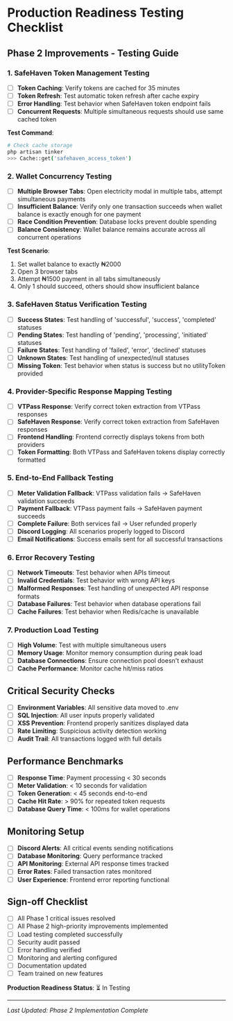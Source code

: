 # Production Readiness Testing Checklist

## Phase 2 Improvements - Testing Guide

### 1. SafeHaven Token Management Testing
- [ ] **Token Caching**: Verify tokens are cached for 35 minutes
- [ ] **Token Refresh**: Test automatic token refresh after cache expiry
- [ ] **Error Handling**: Test behavior when SafeHaven token endpoint fails
- [ ] **Concurrent Requests**: Multiple simultaneous requests should use same cached token

**Test Command**:
```bash
# Check cache storage
php artisan tinker
>>> Cache::get('safehaven_access_token')
```

### 2. Wallet Concurrency Testing
- [ ] **Multiple Browser Tabs**: Open electricity modal in multiple tabs, attempt simultaneous payments
- [ ] **Insufficient Balance**: Verify only one transaction succeeds when wallet balance is exactly enough for one payment
- [ ] **Race Condition Prevention**: Database locks prevent double spending
- [ ] **Balance Consistency**: Wallet balance remains accurate across all concurrent operations

**Test Scenario**:
1. Set wallet balance to exactly ₦2000
2. Open 3 browser tabs
3. Attempt ₦1500 payment in all tabs simultaneously
4. Only 1 should succeed, others should show insufficient balance

### 3. SafeHaven Status Verification Testing
- [ ] **Success States**: Test handling of 'successful', 'success', 'completed' statuses
- [ ] **Pending States**: Test handling of 'pending', 'processing', 'initiated' statuses  
- [ ] **Failure States**: Test handling of 'failed', 'error', 'declined' statuses
- [ ] **Unknown States**: Test handling of unexpected/null statuses
- [ ] **Missing Token**: Test behavior when status is success but no utilityToken provided

### 4. Provider-Specific Response Mapping Testing
- [ ] **VTPass Response**: Verify correct token extraction from VTPass responses
- [ ] **SafeHaven Response**: Verify correct token extraction from SafeHaven responses
- [ ] **Frontend Handling**: Frontend correctly displays tokens from both providers
- [ ] **Token Formatting**: Both VTPass and SafeHaven tokens display correctly formatted

### 5. End-to-End Fallback Testing
- [ ] **Meter Validation Fallback**: VTPass validation fails → SafeHaven validation succeeds
- [ ] **Payment Fallback**: VTPass payment fails → SafeHaven payment succeeds
- [ ] **Complete Failure**: Both services fail → User refunded properly
- [ ] **Discord Logging**: All scenarios properly logged to Discord
- [ ] **Email Notifications**: Success emails sent for all successful transactions

### 6. Error Recovery Testing
- [ ] **Network Timeouts**: Test behavior when APIs timeout
- [ ] **Invalid Credentials**: Test behavior with wrong API keys
- [ ] **Malformed Responses**: Test handling of unexpected API response formats
- [ ] **Database Failures**: Test behavior when database operations fail
- [ ] **Cache Failures**: Test behavior when Redis/cache is unavailable

### 7. Production Load Testing
- [ ] **High Volume**: Test with multiple simultaneous users
- [ ] **Memory Usage**: Monitor memory consumption during peak load
- [ ] **Database Connections**: Ensure connection pool doesn't exhaust
- [ ] **Cache Performance**: Monitor cache hit/miss ratios

## Critical Security Checks
- [ ] **Environment Variables**: All sensitive data moved to .env
- [ ] **SQL Injection**: All user inputs properly validated
- [ ] **XSS Prevention**: Frontend properly sanitizes displayed data
- [ ] **Rate Limiting**: Suspicious activity detection working
- [ ] **Audit Trail**: All transactions logged with full details

## Performance Benchmarks
- [ ] **Response Time**: Payment processing < 30 seconds
- [ ] **Meter Validation**: < 10 seconds for validation
- [ ] **Token Generation**: < 45 seconds end-to-end
- [ ] **Cache Hit Rate**: > 90% for repeated token requests
- [ ] **Database Query Time**: < 100ms for wallet operations

## Monitoring Setup
- [ ] **Discord Alerts**: All critical events sending notifications
- [ ] **Database Monitoring**: Query performance tracked
- [ ] **API Monitoring**: External API response times tracked
- [ ] **Error Rates**: Failed transaction rates monitored
- [ ] **User Experience**: Frontend error reporting functional

## Sign-off Checklist
- [ ] All Phase 1 critical issues resolved
- [ ] All Phase 2 high-priority improvements implemented
- [ ] Load testing completed successfully
- [ ] Security audit passed
- [ ] Error handling verified
- [ ] Monitoring and alerting configured
- [ ] Documentation updated
- [ ] Team trained on new features

**Production Readiness Status**: ⏳ In Testing

---
*Last Updated: Phase 2 Implementation Complete*